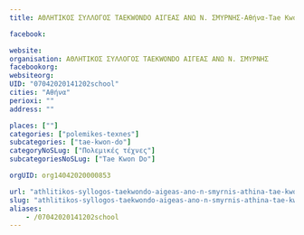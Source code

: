 ```yaml
---
title: ΑΘΛΗΤΙΚΟΣ ΣΥΛΛΟΓΟΣ TAEKWONDO ΑΙΓΕΑΣ ΑΝΩ Ν. ΣΜΥΡΝΗΣ-Αθήνα-Tae Kwon Do

facebook:

website:
organisation: ΑΘΛΗΤΙΚΟΣ ΣΥΛΛΟΓΟΣ TAEKWONDO ΑΙΓΕΑΣ ΑΝΩ Ν. ΣΜΥΡΝΗΣ
facebookorg:
websiteorg:
UID: "07042020141202school"
cities: "Αθήνα"
perioxi: ""
address: ""

places: [""]
categories: ["polemikes-texnes"]
subcategories: ["tae-kwon-do"]
categoryNoSLug: ["Πολεμικές τέχνες"]
subcategoriesNoSLug: ["Tae Kwon Do"]

orgUID: org14042020000853

url: "athlitikos-syllogos-taekwondo-aigeas-ano-n-smyrnis-athina-tae-kwon-do/athina//"
slug: "athlitikos-syllogos-taekwondo-aigeas-ano-n-smyrnis-athina-tae-kwon-do"
aliases:
    - /07042020141202school
---
```





